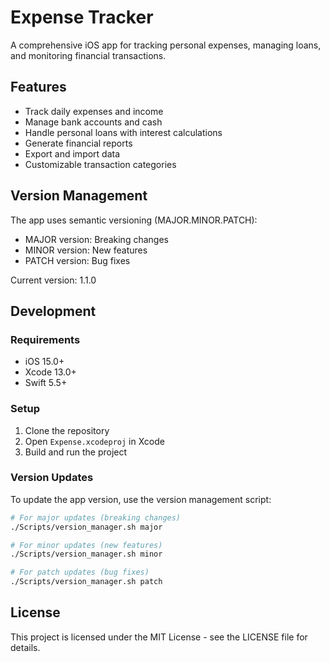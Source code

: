# Expense Tracker

A comprehensive iOS app for tracking personal expenses, managing loans, and monitoring financial transactions.

## Features

- Track daily expenses and income
- Manage bank accounts and cash
- Handle personal loans with interest calculations
- Generate financial reports
- Export and import data
- Customizable transaction categories

## Version Management

The app uses semantic versioning (MAJOR.MINOR.PATCH):

- MAJOR version: Breaking changes
- MINOR version: New features
- PATCH version: Bug fixes

Current version: 1.1.0

## Development

### Requirements

- iOS 15.0+
- Xcode 13.0+
- Swift 5.5+

### Setup

1. Clone the repository
2. Open `Expense.xcodeproj` in Xcode
3. Build and run the project

### Version Updates

To update the app version, use the version management script:

```bash
# For major updates (breaking changes)
./Scripts/version_manager.sh major

# For minor updates (new features)
./Scripts/version_manager.sh minor

# For patch updates (bug fixes)
./Scripts/version_manager.sh patch
```

## License

This project is licensed under the MIT License - see the LICENSE file for details.
